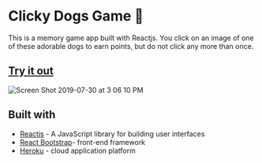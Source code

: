 #  Clicky Dogs Game :dog:
  This is a memory game app built with Reactjs. You click on an image of one of these adorable dogs to earn points, but do not click any more than once.

## [Try it out](https://frozen-anchorage-27197.herokuapp.com)

![Screen Shot 2019-07-30 at 3 06 10 PM](https://user-images.githubusercontent.com/33634179/62157630-9e01a280-b2db-11e9-8e57-2fb4614db35d.png)

## Built with
* [Reactjs](https://reactjs.org) - A JavaScript library for building user interfaces
* [React Bootstrap](https://react-bootstrap.github.io)- front-end framework
* [Heroku](https://www.heroku.com) - cloud application platform
